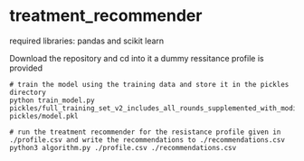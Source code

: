 # treatment_recommender

required libraries: pandas and scikit learn

Download the repository and cd into it
a dummy ressitance profile is provided

```
# train the model using the training data and store it in the pickles directory
python train_model.py pickles/full_training_set_v2_includes_all_rounds_supplemented_with_modified_regimens_from_harvesting_rounds_to_exclude_three_drugs.csv pickles/model.pkl

# run the treatment recommender for the resistance profile given in ./profile.csv and write the recommendations to ./recommendations.csv
python3 algorithm.py ./profile.csv ./recommendations.csv

```
